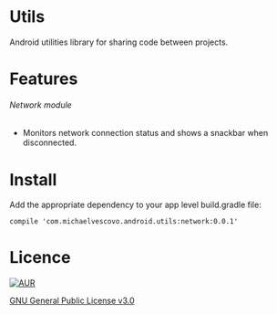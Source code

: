 # Utils
Android utilities library for sharing code between projects.

# Features
###### Network module

- Monitors network connection status and shows a snackbar when disconnected.

# Install
Add the appropriate dependency to your app level build.gradle file:
~~~
compile 'com.michaelvescovo.android.utils:network:0.0.1'
~~~

# Licence
[![AUR](https://img.shields.io/aur/license/yaourt.svg)]()

[GNU General Public License v3.0](http://choosealicense.com/licenses/gpl-3.0/)